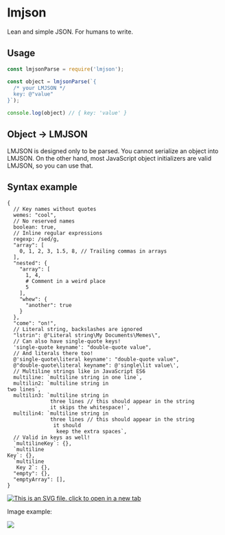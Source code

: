 # lmjson

Lean and simple JSON. For humans to write.

## Usage

```js
const lmjsonParse = require('lmjson');

const object = lmjsonParse(`{
  /* your LMJSON */
  key: @"value"
}`);

console.log(object) // { key: 'value' }
```

## Object -> LMJSON

LMJSON is designed only to be parsed. You cannot serialize an object into LMJSON.
On the other hand, most JavaScript object initializers are valid LMJSON, so you can use that.

## Syntax example

```
{ 
  // Key names without quotes
  wemes: "cool",
  // No reserved names
  boolean: true,
  // Inline regular expressions
  regexp: /sed/g,
  "array": [
    0, 1, 2, 3, 1.5, 8, // Trailing commas in arrays
  ],
  "nested": {
    "array": [
      1, 4,
      # Comment in a weird place
      5
    ],
    "whew": {
      "another": true
    }
  },
  "come": "on!",
  // Literal string, backslashes are ignored
  "lstrin": @"Literal string\My Documents\Memes\",
  // Can also have single-quote keys!
  'single-quote keyname': "double-quote value",
  // And literals there too!
  @'single-quote\literal keyname': "double-quote value",
  @"double-quote\literal keyname": @'single\lit value\',
  // Multiline strings like in JavaScript ES6
  multiline: `multiline string in one line`,
  multilin2: `multiline string in
two lines`,
  multilin3: `multiline string in
              three lines // this should appear in the string
              it skips the whitespace!`,
  multilin4: `multiline string in
              three lines // this should appear in the string
               it should
                keep the extra spaces`,
  // Valid in keys as well!
  `multilineKey`: {},
  `multiline
Key`: {},
  `multiline
   Key 2`: {},
  "empty": {},
  "emptyArray": [],
}
```

<a href="https://cdn.rawgit.com/uwx/adaa8ed38f7030b40221e8fe2d5b4c5c/raw/9392b70f47efa7ad5e89193ff23a8409831c028b/svg2.svg"><img src="https://cdn.rawgit.com/uwx/adaa8ed38f7030b40221e8fe2d5b4c5c/raw/9392b70f47efa7ad5e89193ff23a8409831c028b/svg2.svg" alt="This is an SVG file. click to open in a new tab"></a>

Image example:

<img src="http://i.imgur.com/iTZatVh.png">
